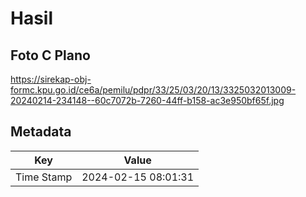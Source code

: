 # Hasil

## Foto C Plano

https://sirekap-obj-formc.kpu.go.id/ce6a/pemilu/pdpr/33/25/03/20/13/3325032013009-20240214-234148--60c7072b-7260-44ff-b158-ac3e950bf65f.jpg


## Metadata

| Key        | Value               |
| ---------- | ------------------- |
| Time Stamp | 2024-02-15 08:01:31 |



